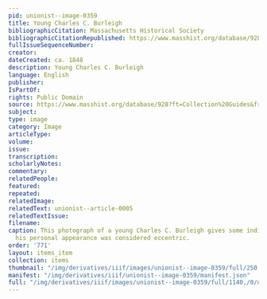 ```yaml
---
pid: unionist--image-0359
title: Young Charles C. Burleigh
bibliographicCitation: Massachusetts Historical Society
bibliographicCitationRepublished: https://www.masshist.org/database/928?ft=Collection%20Guides&from=/collection-guides/view/fap014
fullIssueSequenceNumber: 
creator: 
dateCreated: ca. 1848
description: Young Charles C. Burleigh
language: English
publisher: 
IsPartOf: 
rights: Public Domain
source: https://www.masshist.org/database/928?ft=Collection%20Guides&from=/collection-guides/view/fap014
subject: 
type: image
category: Image
articleType: 
volume: 
issue: 
transcription: 
scholarlyNotes: 
commentary: 
relatedPeople: 
featured: 
repeated: 
relatedImage: 
relatedText: unionist--article-0005
relatedTextIssue: 
filename: 
caption: This photograph of a young Charles C. Burleigh gives some indication of why
  his personal appearance was considered eccentric.
order: '771'
layout: items_item
collection: items
thumbnail: "/img/derivatives/iiif/images/unionist--image-0359/full/250,/0/default.jpg"
manifest: "/img/derivatives/iiif/unionist--image-0359/manifest.json"
full: "/img/derivatives/iiif/images/unionist--image-0359/full/1140,/0/default.jpg"
---
```

